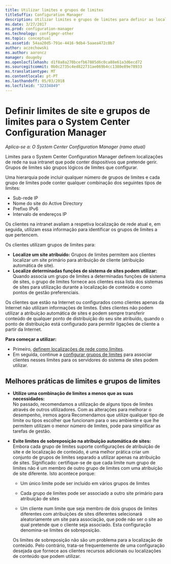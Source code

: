```yaml
---
title: Utilizar limites e grupos de limites
titleSuffix: Configuration Manager
description: Utilizar limites e grupos de limites para definir as localizações de rede e sistemas de sites acessível para dispositivos que gere.
ms.date: 3/27/2017
ms.prod: configuration-manager
ms.technology: configmgr-other
ms.topic: conceptual
ms.assetid: 54aa20d5-791e-4416-9db4-5aaea472c0b7
author: aczechowski
ms.author: aaroncz
manager: dougeby
ms.openlocfilehash: d1f8a8a270bcefb67885d6c0ca88e61a3d6ecd72
ms.sourcegitcommit: 0b0c2735c4ed822731ae069b4cc1380e89e78933
ms.translationtype: MT
ms.contentlocale: pt-PT
ms.lasthandoff: 05/03/2018
ms.locfileid: "32334849"
---
```

# <a name="define-site-boundaries-and-boundary-groups-for-system-center-configuration-manager"></a>Definir limites de site e grupos de limites para o System Center Configuration Manager

*Aplica-se a: O System Center Configuration Manager (ramo atual)*

Limites para o System Center Configuration Manager definem localizações de rede na sua intranet que pode conter dispositivos que pretende gerir. Grupos de limites são grupos lógicos de limites que configurar.

 Uma hierarquia pode incluir qualquer número de grupos de limites e cada grupo de limites pode conter qualquer combinação dos seguintes tipos de limites:  

-   Sub-rede IP  
-   Nome do site do Active Directory  
-   Prefixo IPv6  
-   Intervalo de endereços IP  

Os clientes na intranet avaliam a respetiva localização de rede atual e, em seguida, utilizam essa informação para identificar os grupos de limites a que pertencem.  

 Os clientes utilizam grupos de limites para:  
-   **Localize um site atribuído:** Grupos de limites permitem aos clientes localizar um site primário para atribuição de cliente (atribuição automática de site).  
-   **Localize determinadas funções de sistema de sites podem utilizar:** Quando associa um grupo de limites a determinadas funções de sistema de sites, o grupo de limites fornece aos clientes essa lista dos sistemas de sites para utilização durante a localização de conteúdo e como pontos de gestão preferenciais.  

Os clientes que estão na Internet ou configurados como clientes apenas da Internet não utilizam informações de limites. Estes clientes não podem utilizar a atribuição automática de sites e podem sempre transferir conteúdo de qualquer ponto de distribuição do seu site atribuído, quando o ponto de distribuição está configurado para permitir ligações de cliente a partir da Internet.  

**Para começar a utilizar:**
- Primeiro, [definem localizações de rede como limites](/sccm/core/servers/deploy/configure/boundaries).
- Em seguida, continue a [configurar grupos de limites](/sccm/core/servers/deploy/configure/boundary-groups) para associar clientes nesses limites para os servidores do sistema de sites podem utilizar.



##  <a name="BKMK_BoundaryBestPractices"></a> Melhores práticas de limites e grupos de limites  

-   **Utilize uma combinação de limites a menos que as suas necessidades:**  
   No passado, recomendamos a utilização de alguns tipos de limites através de outros utilizadores. Com as alterações para melhorar o desempenho, iremos agora Recomendamos que utilize qualquer tipo de limite ou tipos escolher que funcionam para o seu ambiente e que lhe permitem utilizam o menor número de limites, pode para simplificar as tarefas de gestão.      

-   **Evite limites de sobreposição na atribuição automática de sites:**  
     Embora cada grupo de limites suporte configurações de atribuição de site e de localização de conteúdo, é uma melhor prática criar um conjunto de grupos de limites separado a utilizar apenas na atribuição de sites. Significado: certifique-se de que cada limite num grupo de limites não é um membro de outro grupo de limites com uma atribuição de site diferente. Isto acontece porque:  

    -   Um único limite pode ser incluído em vários grupos de limites  

    -   Cada grupo de limites pode ser associado a outro site primário para atribuição de sites  

    -   Um cliente num limite que seja membro de dois grupos de limites diferentes com atribuições de sites diferentes selecionará aleatoriamente um site para associação, que pode não ser o site ao qual pretende que o cliente seja associado.  Esta configuração denomina-se limites de sobreposição.  

     Os limites de sobreposição não são um problema para a localização de conteúdo. Pelo contrário, trata-se frequentemente de uma configuração desejada que fornece aos clientes recursos adicionais ou localizações de conteúdo que podem utilizar.  
